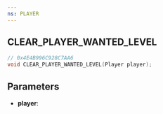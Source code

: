 ```yaml
---
ns: PLAYER
---
```

## CLEAR_PLAYER_WANTED_LEVEL

```c
// 0x4E4B996C928C7AA6
void CLEAR_PLAYER_WANTED_LEVEL(Player player);
```

## Parameters
* **player**:
